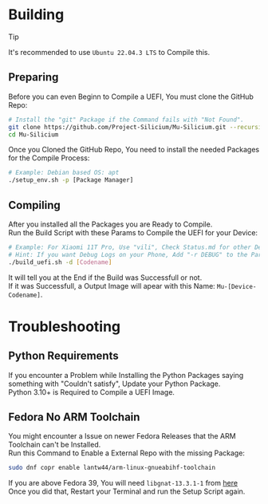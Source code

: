 # Building

> [!TIP]
> It's recommended to use `Ubuntu 22.04.3 LTS` to Compile this.

## Preparing

Before you can even Beginn to Compile a UEFI, You must clone the GitHub Repo:
```bash
# Install the "git" Package if the Command fails with "Not Found".
git clone https://github.com/Project-Silicium/Mu-Silicium.git --recursive
cd Mu-Silicium
```

Once you Cloned the GitHub Repo, You need to install the needed Packages for the Compile Process:
```bash
# Example: Debian based OS: apt
./setup_env.sh -p [Package Manager]
```

## Compiling

After you installed all the Packages you are Ready to Compile. <br>
Run the Build Script with these Params to Compile the UEFI for your Device:
```bash
# Example: For Xiaomi 11T Pro, Use "vili", Check Status.md for other Devices.
# Hint: If you want Debug Logs on your Phone, Add "-r DEBUG" to the Params.
./build_uefi.sh -d [Codename]
```

It will tell you at the End if the Build was Successfull or not. <br>
If it was Successfull, a Output Image will apear with this Name: `Mu-[Device-Codename]`.

# Troubleshooting

## Python Requirements

If you encounter a Problem while Installing the Python Packages saying something with "Couldn't satisfy", Update your Python Package. <br>
Python 3.10+ is Required to Compile a UEFI Image.

## Fedora No ARM Toolchain

You might encounter a Issue on newer Fedora Releases that the ARM Toolchain can't be Installed. <br>
Run this Command to Enable a External Repo with the missing Package:
```bash
sudo dnf copr enable lantw44/arm-linux-gnueabihf-toolchain
```

If you are above Fedora 39, You will need `libgnat-13.3.1-1` from [here](https://koji.fedoraproject.org/koji/buildinfo?buildID=2454974) <br>
Once you did that, Restart your Terminal and run the Setup Script again.
